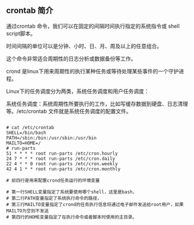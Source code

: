 ## crontab 简介



通过crontab 命令，我们可以在固定的间隔时间执行指定的系统指令或 shell script脚本。

时间间隔的单位可以是分钟、小时、日、月、周及以上的任意组合。

这个命令非常适合周期性的日志分析或数据备份等工作。





crond 是linux下用来周期性的执行某种任务或等待处理某些事件的一个守护进程。

Linux下的任务调度分为两类，系统任务调度和用户任务调度：

系统任务调度：系统周期性所要执行的工作，比如写缓存数据到硬盘、日志清理等。/etc/crontab 文件就是系统任务调度的配置文件。

```shell

# cat /etc/crontab
SHELL=/bin/bash
PATH=/sbin:/bin:/usr/sbin:/usr/bin
MAILTO=HOME=/
# run-parts
51 * * * * root run-parts /etc/cron.hourly
24 7 * * * root run-parts /etc/cron.daily
22 4 * * 0 root run-parts /etc/cron.weekly
42 4 1 * * root run-parts /etc/cron.monthly
```



```shell
# 前四行是用来配置crond任务运行的环境变量

# 第一行SHELL变量指定了系统要使用哪个shell，这里是bash，
# 第二行PATH变量指定了系统执行命令的路径，
# 第三行MAILTO变量指定了crond的任务执行信息将通过电子邮件发送给root用户，如果MAILTO为空则不发送
# 第四行的HOME变量指定了在执行命令或者脚本时使用的主目录。
```

